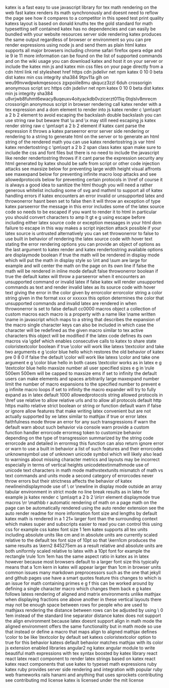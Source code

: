 katex is a fast easy to use javascript library for tex math rendering on the web fast katex renders its math synchronously and doesnt need to reflow the page see how it compares to a competitor in this speed test print quality katexs layout is based on donald knuths tex the gold standard for math typesetting self contained katex has no dependencies and can easily be bundled with your website resources server side rendering katex produces the same output regardless of browser or environment so you can pre render expressions using node js and send them as plain html katex supports all major browsers including chrome safari firefox opera edge and ie 9 ie 11 more information can be found on the list of supported commands and on the wiki usage you can download katex and host it on your server or include the katex min js and katex min css files on your page directly from a cdn html link rel stylesheet href https cdn jsdelivr net npm katex 0 10 0 beta dist katex min css integrity sha384 9tpv11a glh on weu99nvwdpwkmqesoocs zgxpoiile8mu qkqucz3zzl 6duh crossorigin anonymous script src https cdn jsdelivr net npm katex 0 10 0 beta dist katex min js integrity sha384 u8vrjwb8fuhmt6ewacy8uqeuxv4oityackdb0vzicerzt011iq 0tqlslv8mrecm crossorigin anonymous script in browser rendering call katex render with a tex expression and a dom element to render into js katex render c \\pm\\sqrt a 2 b 2 element to avoid escaping the backslash double backslash you can use string raw but beware that \u and \x may still need escaping js katex render string raw c \pm\sqrt a 2 b 2 element if katex cant parse the expression it throws a katex parseerror error server side rendering or rendering to a string to generate html on the server or to generate an html string of the rendered math you can use katex rendertostring js var html katex rendertostring c \\pm\\sqrt a 2 b 2 span class katex span make sure to include the css and font files but there is no need to include the javascript like render rendertostring throws if it cant parse the expression security any html generated by katex should be safe from script or other code injection attacks see maxsize below for preventing large width height visual affronts see maxexpand below for preventing infinite macro loop attacks and see allowedprotocols below for preventing certain protocols in \href of course it is always a good idea to sanitize the html though you will need a rather generous whitelist including some of svg and mathml to support all of katex handling errors if katex encounters an error invalid or unsupported latex and throwonerror hasnt been set to false then it will throw an exception of type katex parseerror the message in this error includes some of the latex source code so needs to be escaped if you want to render it to html in particular you should convert characters to amp lt gt e g using escape before including either latex source code or exception messages in your html dom failure to escape in this way makes a script injection attack possible if your latex source is untrusted alternatively you can set throwonerror to false to use built in behavior of rendering the latex source code with hover text stating the error rendering options you can provide an object of options as the last argument to katex render and katex rendertostring available options are displaymode boolean if true the math will be rendered in display mode which will put the math in display style so \int and \sum are large for example and will center the math on the page on its own line if false the math will be rendered in inline mode default false throwonerror boolean if true the default katex will throw a parseerror when it encounters an unsupported command or invalid latex if false katex will render unsupported commands as text and render invalid latex as its source code with hover text giving the error in the color given by errorcolor errorcolor string a color string given in the format xxx or xxxxxx this option determines the color that unsupported commands and invalid latex are rendered in when throwonerror is set to false default cc0000 macros object a collection of custom macros each macro is a property with a name like \name written \\name in javascript which maps to a string that describes the expansion of the macro single character keys can also be included in which case the character will be redefined as the given macro similar to tex active characters this object will be modified if the latex code defines its own macros via \gdef which enables consecutive calls to katex to share state coloristextcolor boolean if true \color will work like latexs \textcolor and take two arguments e g \color blue hello which restores the old behavior of katex pre 0 8 0 if false the default \color will work like latexs \color and take one argument e g \color blue hello in both cases \textcolor works as in latex e g \textcolor blue hello maxsize number all user specified sizes e g in \rule 500em 500em will be capped to maxsize ems if set to infinity the default users can make elements and spaces arbitrarily large maxexpand number limit the number of macro expansions to the specified number to prevent e g infinite macro loops if set to infinity the macro expander will try to fully expand as in latex default 1000 allowedprotocols string allowed protocols in \href use relative to allow relative urls and to allow all protocols default http https mailto relative strict boolean or string or function default warn if false or ignore allow features that make writing latex convenient but are not actually supported by xe latex similar to mathjax if true or error latex faithfulness mode throw an error for any such transgressions if warn the default warn about such behavior via console warn provide a custom function handler errorcode errormsg token to customize behavior depending on the type of transgression summarized by the string code errorcode and detailed in errormsg this function can also return ignore error or warn to use a built in behavior a list of such features and their errorcodes unknownsymbol use of unknown unicode symbol which will likely also lead to warnings about missing character metrics and layouts may be incorrect especially in terms of vertical heights unicodetextinmathmode use of unicode text characters in math mode mathvstextunits mismatch of math vs text commands and units mode a second category of errorcodes never throw errors but their strictness affects the behavior of katex newlineindisplaymode use of \\ or \newline in display mode outside an array tabular environment in strict mode no line break results as in latex for example js katex render c \\pm\\sqrt a 2 b 2 \\in\\rr element displaymode true macros \\rr \\mathbb r automatic rendering of math on a page math on the page can be automatically rendered using the auto render extension see the auto render readme for more information font size and lengths by default katex math is rendered in a 1 21× larger font than the surrounding context which makes super and subscripts easier to read you can control this using css for example css katex font size 1 1em katex supports all tex units including absolute units like cm and in absolute units are currently scaled relative to the default tex font size of 10pt so that \kern1cm produces the same results as \kern2 845275em as a result relative and absolute units are both uniformly scaled relative to latex with a 10pt font for example the rectangle \rule 1cm 1em has the same aspect ratio in katex as in latex however because most browsers default to a larger font size this typically means that a 1cm kern in katex will appear larger than 1cm in browser units common issues many markdown preprocessors such as the one that jekyll and github pages use have a smart quotes feature this changes to which is an issue for math containing primes e g f this can be worked around by defining a single character macro which changes them back e g katex follows latexs rendering of aligned and matrix environments unlike mathjax when displaying fractions one above another in these vertical layouts there may not be enough space between rows for people who are used to mathjaxs rendering the distance between rows can be adjusted by using \\ 0 1em instead of the standard line separator distance katex does not support the align environment because latex doesnt support align in math mode the aligned environment offers the same functionality but in math mode so use that instead or define a macro that maps align to aligned mathjax defines \color to be like \textcolor by default set katexs coloristextcolor option to true for this behavior katexs default behavior matches mathjax with its color js extension enabled libraries angular2 ng katex angular module to write beautiful math expressions with tex syntax boosted by katex library react react latex react component to render latex strings based on katex react katex react components that use katex to typeset math expressions ruby katex ruby provides server side rendering and integration with popular ruby web frameworks rails hanami and anything that uses sprockets contributing see contributing md license katex is licensed under the mit license